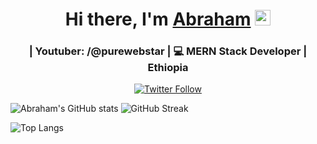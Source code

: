 <div align="center">
<h1 align='center'>Hi there, I'm <a href="https://hemant.codes">Abraham</a> <img src="https://media.giphy.com/media/hvRJCLFzcasrR4ia7z/giphy.gif" width="25px"> </h1>
</div>

<div align="center">
<h3>  | Youtuber: /@purewebstar | 💻 MERN Stack Developer | Ethiopia </h3>
</div>


<p align="center">
<a align='center' href="https://twitter.com/purewebstar"><img alt="Twitter Follow" src="https://img.shields.io/twitter/follow/purewebstar?style=for-the-badge&color=09f&labelColor=black&logo=twitter&label=@purewebstar"></a>
</p>

![Abraham's GitHub stats](https://github-readme-stats.vercel.app/api?username=purewebstar&theme=radical&show_icons=true&count_private=true)
![GitHub Streak](https://github-readme-streak-stats.herokuapp.com/?user=purewebstar&theme=radical)

![Top Langs](https://github-readme-stats.vercel.app/api/top-langs/?username=purewebstar&theme=radical&langs_count=8)

